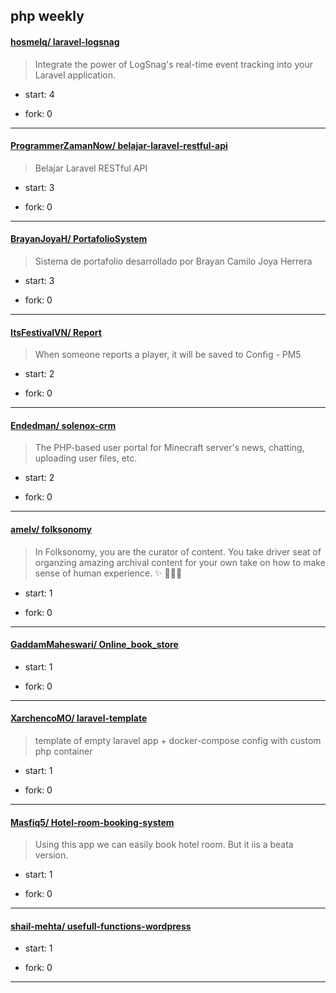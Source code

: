 ## php weekly

#### [hosmelq/ laravel-logsnag](https://github.com/hosmelq/laravel-logsnag)
>  Integrate the power of LogSnag's real-time event tracking into your Laravel application.
+ start: 4
+ fork: 0
---
#### [ProgrammerZamanNow/ belajar-laravel-restful-api](https://github.com/ProgrammerZamanNow/belajar-laravel-restful-api)
>  Belajar Laravel RESTful API
+ start: 3
+ fork: 0
---
#### [BrayanJoyaH/ PortafolioSystem](https://github.com/BrayanJoyaH/PortafolioSystem)
>  Sistema de portafolio desarrollado por Brayan Camilo Joya Herrera
+ start: 3
+ fork: 0
---
#### [ItsFestivalVN/ Report](https://github.com/ItsFestivalVN/Report)
>  When someone reports a player, it will be saved to Config - PM5
+ start: 2
+ fork: 0
---
#### [Endedman/ solenox-crm](https://github.com/Endedman/solenox-crm)
>  The PHP-based user portal for Minecraft server's news, chatting, uploading user files, etc.
+ start: 2
+ fork: 0
---
#### [amelv/ folksonomy](https://github.com/amelv/folksonomy)
>  In Folksonomy, you are the curator of content. You take driver seat of organzing amazing archival content for your own take on how to make sense of human experience. ✨ 🧚🏼‍♀️
+ start: 1
+ fork: 0
---
#### [GaddamMaheswari/ Online_book_store](https://github.com/GaddamMaheswari/Online_book_store)
>  
+ start: 1
+ fork: 0
---
#### [XarchencoMO/ laravel-template](https://github.com/XarchencoMO/laravel-template)
>  template of empty laravel app + docker-compose config with custom php container
+ start: 1
+ fork: 0
---
#### [Masfiq5/ Hotel-room-booking-system](https://github.com/Masfiq5/Hotel-room-booking-system)
>  Using this app we can easily book hotel room. But it iis a beata version.
+ start: 1
+ fork: 0
---
#### [shail-mehta/ usefull-functions-wordpress](https://github.com/shail-mehta/usefull-functions-wordpress)
>  
+ start: 1
+ fork: 0
---